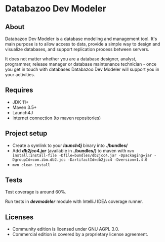 # Databazoo Dev Modeler

## About

Databazoo Dev Modeler is a database modeling and management tool. It's main
purpose is to allow access to data, provide a simple way to design and visualize
databases, and support replication process between servers.

It does not matter whether you are a database designer, analyst, programmer,
release manager or database maintenance technician - once you get in touch with
databases Databazoo Dev Modeler will support you in your activities.

## Requires

- JDK 11+
- Maven 3.5+
- Launch4J
- Internet connection (to maven repositories)

## Project setup

- Create a symlink to your ***launch4j*** binary into **./bundles/**
- Add ***db2jcc4.jar*** (available in **./bundles/**) to maven with `mvn install:install-file -Dfile=bundles/db2jcc4.jar -Dpackaging=jar -DgroupId=com.ibm.db2.jcc -DartifactId=db2jcc4 -Dversion=1.4.0`
- `mvn clean install`

## Tests

Test coverage is around 60%.

Run tests in ***devmodeler*** module with IntelliJ IDEA coverage runner.

## Licenses

- Community edition is licensed under GNU AGPL 3.0.
- Commercial edition is covered by a proprietary license agreement.
